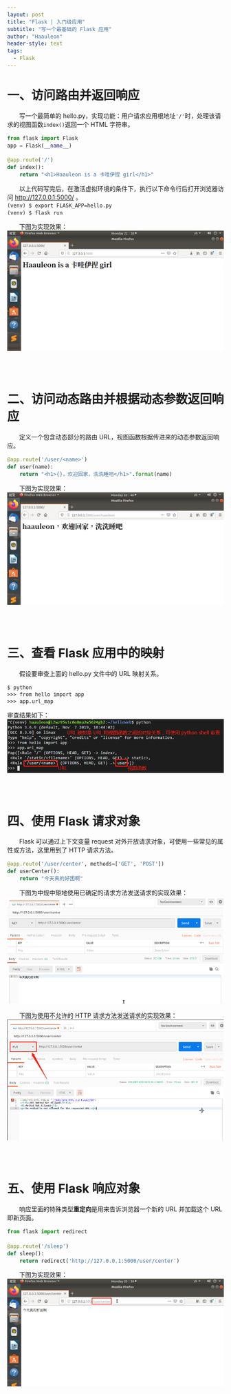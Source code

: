 ```yaml
---
layout: post
title: "Flask | 入门级应用"
subtitle: "写一个最基础的 Flask 应用"
author: "Haauleon"
header-style: text
tags:
  - Flask
---
```



# 一、访问路由并返回响应      
&emsp;&emsp;写一个最简单的 hello.py，实现功能：用户请求应用根地址`'/'`时，处理该请求的视图函数`index()`返回一个 HTML 字符串。    
```python
from flask import Flask
app = Flask(__name__)

@app.route('/')
def index():
    return "<h1>Haauleon is a 卡哇伊捏 girl</h1>"
```        

&emsp;&emsp;以上代码写完后，在激活虚拟环境的条件下，执行以下命令行后打开浏览器访问 http://127.0.0.1:5000/ 。         
`(venv) $ export FLASK_APP=hello.py`      
`(venv) $ flask run`        

&emsp;&emsp;下图为实现效果：     
![](\img\in-post\post-flask\2020-06-07-flask0001-1.png)   

<br><br>


# 二、访问动态路由并根据动态参数返回响应
&emsp;&emsp;定义一个包含动态部分的路由 URL，视图函数根据传进来的动态参数返回响应。      
```python
@app.route('/user/<name>')
def user(name):
    return "<h1>{}，欢迎回家，洗洗睡吧</h1>".format(name)
```       

&emsp;&emsp;下图为实现效果：        
![](\img\in-post\post-flask\2020-06-07-flask0001-2.png)   



<br><br>


# 三、查看 Flask 应用中的映射  
&emsp;&emsp;假设要审查上面的 hello.py 文件中的 URL 映射关系。      
```
$ python
>>> from hello import app
>>> app.url_map
```      

审查结果如下：        
![](\img\in-post\post-flask\2020-06-07-flask0001-3.png) 


<br><br>


# 四、使用 Flask 请求对象  
&emsp;&emsp;Flask 可以通过上下文变量 request 对外开放请求对象，可使用一些常见的属性或方法，这里用到了 HTTP 请求方法。       
```python
@app.route('/user/center', methods=['GET', 'POST'])
def userCenter():
    return "今天真的好困啊"
```       

&emsp;&emsp;下图为中规中矩地使用已确定的请求方法发送请求的实现效果：         
![](\img\in-post\post-flask\2020-06-07-flask0001-4.png)        

&emsp;&emsp;下图为使用不允许的 HTTP 请求方法发送请求的实现效果：         
![](\img\in-post\post-flask\2020-06-07-flask0001-5.png) 


<br><br>


# 五、使用 Flask 响应对象
&emsp;&emsp;响应里面的特殊类型**重定向**是用来告诉浏览器一个新的 URL 并加载这个 URL 即新页面。         
```python
from flask import redirect

@app.route('/sleep')
def sleep():
    return redirect('http://127.0.0.1:5000/user/center')
```       

&emsp;&emsp;下图为实现效果：        
![](\img\in-post\post-flask\2020-06-07-flask0001-6.png)   